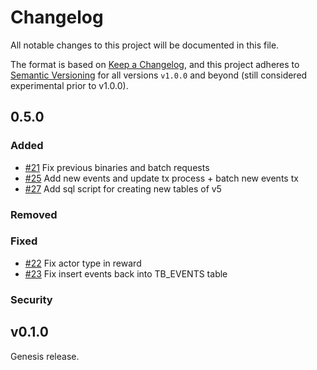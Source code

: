 <!--
Guiding Principles:

Changelogs are for humans, not machines.
There should be an entry for every single version.
The same types of changes should be grouped.
Versions and sections should be linkable.
The latest version comes first.
The release date of each version is displayed.
Mention whether you follow Semantic Versioning (we do at and after v1.0.0).

Usage:

Change log entries are to be added to the Unreleased section
under the appropriate stanza (see below).
Each entry should ideally include the Github issue or PR reference.

The issue numbers will later be link-ified during the
release process so you do not have to worry about including
a link manually, but you can if you wish.

Types of changes (Stanzas):

* __Added__ for new features.
* __Changed__ for changes in existing functionality that did not aim to resolve bugs.
* __Deprecated__ for soon-to-be removed features.
* __Removed__ for now removed features.
* __Fixed__ for any bug fixes that did not threaten user funds or chain continuity.
* __Security__ for any bug fixes that did threaten user funds or chain continuity.

Breaking changes affecting client, API, and state should be mentioned in the release notes.

Ref: https://keepachangelog.com/en/1.0.0/
Ref: https://github.com/osmosis-labs/osmosis/blob/main/CHANGELOG.md
-->

# Changelog

All notable changes to this project will be documented in this file.

The format is based on [Keep a Changelog](https://keepachangelog.com/en/1.0.0/),
and this project adheres to [Semantic Versioning](https://semver.org/spec/v2.0.0.html) for all versions `v1.0.0` and beyond (still considered experimental prior to v1.0.0).

## 0.5.0

### Added

* [#21](https://github.com/allora-network/allora-chain/pull/21) Fix previous binaries and batch requests
* [#25](https://github.com/allora-network/allora-chain/pull/25) Add new events and update tx process + batch new events tx
* [#27](https://github.com/allora-network/allora-indexer/pull/27) Add sql script for creating new tables of v5

### Removed

### Fixed

* [#22](https://github.com/allora-network/allora-chain/pull/22) Fix actor type in reward
* [#23](https://github.com/allora-network/allora-chain/pull/23) Fix insert events back into TB_EVENTS table


### Security


## v0.1.0

Genesis release.
